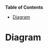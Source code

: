 <!-- START doctoc generated TOC please keep comment here to allow auto update -->
<!-- DON'T EDIT THIS SECTION, INSTEAD RE-RUN doctoc TO UPDATE -->
**Table of Contents** 

- [Diagram](#diagram)

<!-- END doctoc generated TOC please keep comment here to allow auto update -->


# Diagram


